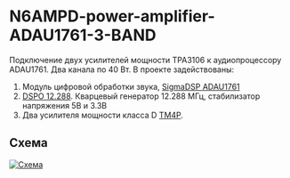 # N6AMPD-power-amplifier-ADAU1761-3-BAND
Подключение двух усилителей мощности TPA3106 к аудиопроцессору ADAU1761. Два канала по 40 Вт. В проекте задействованы:
1.	Модуль цифровой обработки звука, <a class="link" href="https://www.chipdip.ru/product/sigmadsp-adau1761">SigmaDSP ADAU1761</a>
2. <a class="link" href="https://www.chipdip.ru/product/rdc2-0032">DSPO 12.288</a>. Кварцевый генератор 12.288 МГц, стабилизатор напряжения 5В и 3.3В
3.	Два усилителя мощности класса D <a class="link" href="https://www.chipdip.ru/product/rdc2-0050">TM4P</a>.

<h2>Схема</h2>

<p><a class="galery" href="https://static.chipdip.ru/lib/504/DOC004504793.jpg"><img alt="Схема" src="https://static.chipdip.ru/lib/504/DOC004504795.jpg" /></a></p>
